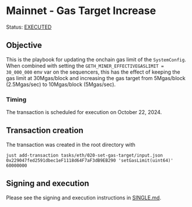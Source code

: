 # Mainnet - Gas Target Increase

Status: [EXECUTED](https://etherscan.io/tx/0x14ac2b3612fa27ac89f31d1d2174b4436c19b6721f1ecefce89b1f17c7be5e3c)

## Objective

This is the playbook for updating the onchain gas limit of the `SystemConfig`. When combined with setting the `GETH_MINER_EFFECTIVEGASLIMIT = 30_000_000` env var on the sequencers, this has the effect of keeping the gas limit at 30Mgas/block and increasing the gas target from 5Mgas/block (2.5Mgas/sec) to 10Mgas/block (5Mgas/sec).

### Timing

The transaction is scheduled for execution on October 22, 2024.

## Transaction creation

The transaction was created in the root directory with

```
just add-transaction tasks/eth/020-set-gas-target/input.json 0x229047fed2591dbec1eF1118d64F7aF3dB9EB290 'setGasLimit(uint64)' 60000000
```

## Signing and execution

Please see the signing and execution instructions in [SINGLE.md](../../../SINGLE.md).
